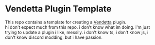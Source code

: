 # Vendetta Plugin Template
This repo contains a template for creating a [Vendetta](https://github.com/vendetta-mod/Vendetta) plugin.
<br >hi don't expect much from this repo. i don't know what im doing. i'm just trying to update a plugin i like, messily. i don't know ts, i don't know js, i don't know discord modding, but i have passion.
